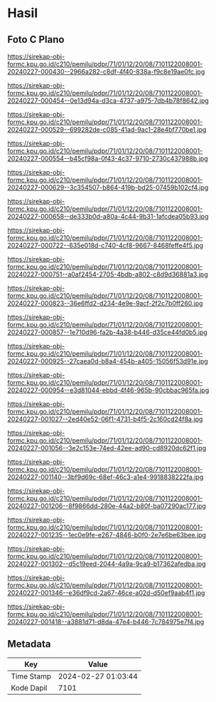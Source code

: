 # Hasil

## Foto C Plano

https://sirekap-obj-formc.kpu.go.id/c210/pemilu/pdpr/71/01/12/20/08/7101122008001-20240227-000430--2966a282-c8df-4f40-838a-f9c8e19ae0fc.jpg

https://sirekap-obj-formc.kpu.go.id/c210/pemilu/pdpr/71/01/12/20/08/7101122008001-20240227-000454--0e13d94a-d3ca-4737-a975-7db4b78f8642.jpg

https://sirekap-obj-formc.kpu.go.id/c210/pemilu/pdpr/71/01/12/20/08/7101122008001-20240227-000529--699282de-c085-41ad-9ac1-28e4bf770be1.jpg

https://sirekap-obj-formc.kpu.go.id/c210/pemilu/pdpr/71/01/12/20/08/7101122008001-20240227-000554--b45cf98a-0f43-4c37-9710-2730c437988b.jpg

https://sirekap-obj-formc.kpu.go.id/c210/pemilu/pdpr/71/01/12/20/08/7101122008001-20240227-000629--3c354507-b864-419b-bd25-07459b102cf4.jpg

https://sirekap-obj-formc.kpu.go.id/c210/pemilu/pdpr/71/01/12/20/08/7101122008001-20240227-000658--de333b0d-a80a-4c44-9b31-1afcdea05b93.jpg

https://sirekap-obj-formc.kpu.go.id/c210/pemilu/pdpr/71/01/12/20/08/7101122008001-20240227-000722--635e018d-c740-4cf8-9667-8468feffe4f5.jpg

https://sirekap-obj-formc.kpu.go.id/c210/pemilu/pdpr/71/01/12/20/08/7101122008001-20240227-000751--a0af2454-2705-4bdb-a802-c8d9d36881a3.jpg

https://sirekap-obj-formc.kpu.go.id/c210/pemilu/pdpr/71/01/12/20/08/7101122008001-20240227-000823--36e6ffd2-d234-4e9e-9acf-2f2c7b0ff260.jpg

https://sirekap-obj-formc.kpu.go.id/c210/pemilu/pdpr/71/01/12/20/08/7101122008001-20240227-000857--1e710d96-fa2b-4a38-b446-d35ce44fd0b5.jpg

https://sirekap-obj-formc.kpu.go.id/c210/pemilu/pdpr/71/01/12/20/08/7101122008001-20240227-000925--27caea0d-b8a4-454b-a405-15056f53d91e.jpg

https://sirekap-obj-formc.kpu.go.id/c210/pemilu/pdpr/71/01/12/20/08/7101122008001-20240227-000954--e3d81044-ebbd-4f46-965b-90cbbac965fa.jpg

https://sirekap-obj-formc.kpu.go.id/c210/pemilu/pdpr/71/01/12/20/08/7101122008001-20240227-001027--2ed40e52-06f1-4731-b4f5-2c160cd24f8a.jpg

https://sirekap-obj-formc.kpu.go.id/c210/pemilu/pdpr/71/01/12/20/08/7101122008001-20240227-001056--3e2c153e-74ed-42ee-ad90-cd8920dc62f1.jpg

https://sirekap-obj-formc.kpu.go.id/c210/pemilu/pdpr/71/01/12/20/08/7101122008001-20240227-001140--3bf9d69c-68ef-46c3-a1e4-9918838222fa.jpg

https://sirekap-obj-formc.kpu.go.id/c210/pemilu/pdpr/71/01/12/20/08/7101122008001-20240227-001206--8f9866dd-280e-44a2-b80f-ba07290ac177.jpg

https://sirekap-obj-formc.kpu.go.id/c210/pemilu/pdpr/71/01/12/20/08/7101122008001-20240227-001235--1ec0e9fe-e267-4846-b0f0-2e7e6be63bee.jpg

https://sirekap-obj-formc.kpu.go.id/c210/pemilu/pdpr/71/01/12/20/08/7101122008001-20240227-001302--d5c19eed-2044-4a9a-9ca9-b17362afedba.jpg

https://sirekap-obj-formc.kpu.go.id/c210/pemilu/pdpr/71/01/12/20/08/7101122008001-20240227-001346--e36df9cd-2a67-46ce-a02d-d50ef9aab4f1.jpg

https://sirekap-obj-formc.kpu.go.id/c210/pemilu/pdpr/71/01/12/20/08/7101122008001-20240227-001418--a3881d71-d8da-47e4-b446-7c784975e7f4.jpg


## Metadata

| Key        | Value               |
| ---------- | ------------------- |
| Time Stamp | 2024-02-27 01:03:44 |
| Kode Dapil | 7101                |



